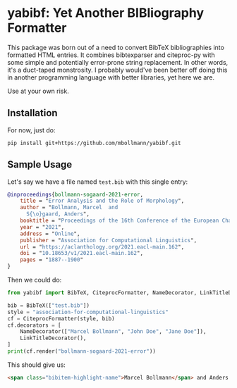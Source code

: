 # yabibf: Yet Another BIBliography Formatter

This package was born out of a need to convert BibTeX bibliographies into
formatted HTML entries.  It combines bibtexparser and citeproc-py with some
simple and potentially error-prone string replacement.  In other words, it's a
duct-taped monstrosity.  I probably would've been better off doing this in
another programming language with better libraries, yet here we are.

Use at your own risk.


## Installation

For now, just do:

```
pip install git+https://github.com/mbollmann/yabibf.git
```

## Sample Usage

Let's say we have a file named `test.bib` with this single entry:

```bibtex
@inproceedings{bollmann-sogaard-2021-error,
    title = "Error Analysis and the Role of Morphology",
    author = "Bollmann, Marcel  and
      S{\o}gaard, Anders",
    booktitle = "Proceedings of the 16th Conference of the European Chapter of the Association for Computational Linguistics: Main Volume",
    year = "2021",
    address = "Online",
    publisher = "Association for Computational Linguistics",
    url = "https://aclanthology.org/2021.eacl-main.162",
    doi = "10.18653/v1/2021.eacl-main.162",
    pages = "1887--1900"
}
```

Then we could do:

```python
from yabibf import BibTeX, CiteprocFormatter, NameDecorator, LinkTitleDecorator

bib = BibTeX(["test.bib"])
style = "association-for-computational-linguistics"
cf = CiteprocFormatter(style, bib)
cf.decorators = [
    NameDecorator(["Marcel Bollmann", "John Doe", "Jane Doe"]),
    LinkTitleDecorator(),
]
print(cf.render("bollmann-sogaard-2021-error"))
```

This should give us:

```html
<span class="bibitem-highlight-name">Marcel Bollmann</span> and Anders Søgaard. 2021. <a class="bibitem-title" href="https://aclanthology.org/2021.eacl-main.162">Error Analysis and the Role of Morphology</a>. In <i>Proceedings of the 16th Conference of the European Chapter of the Association for Computational Linguistics: Main Volume</i>, pages 1887–1900, Online. Association for Computational Linguistics.
```
